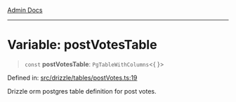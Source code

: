 [Admin Docs](/)

***

# Variable: postVotesTable

> `const` **postVotesTable**: `PgTableWithColumns`\<\{ \}\>

Defined in: [src/drizzle/tables/postVotes.ts:19](https://github.com/Sourya07/talawa-api/blob/cfbd515d04ffba748b09232a33807f1845dd1878/src/drizzle/tables/postVotes.ts#L19)

Drizzle orm postgres table definition for post votes.
